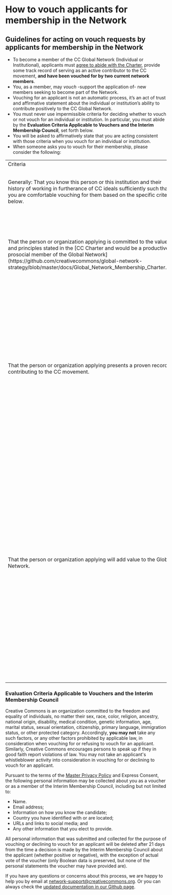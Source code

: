 # **How to vouch** applicants for membership in the Network

## Guidelines for acting on vouch requests by applicants for membership in the Network

* To become a member of the CC Global Network (Individual or Institutional), applicants must [agree to abide with the Charter](https://github.com/creativecommons/global-network-strategy/blob/master/docs/Global_Network_Membership_Charter.md), provide some track record of serving as an active contributor to the CC movement, **and have been vouched for by two current network members**.
* You, as a member, may *vouch* -support  the application of- new members seeking to become part of the Network. 
* Vouching for an applicant is not an automatic process, it’s an act of trust and affirmative statement about the individual or institution’s ability to contribute positively to the CC Global Network. 
* You must never use impermissible criteria for deciding whether to vouch or not vouch for an individual or institution. In particular, you must abide by the **Evaluation Criteria Applicable to Vouchers and the Interim Membership Council**, set forth below. 
* You will be asked to affirmatively state that you are acting consistent with those criteria when you vouch for an individual or institution.
* When someone asks you to vouch for their membership, please consider the following:

<table>
  <tr>
    <td>Criteria</td>
    <td>Examples</td>
  </tr>
  <tr>
    <td>Generally: That you know this person or this institution and their history of working in furtherance of CC ideals sufficiently such that you are comfortable vouching for them based on the specific criteria below.</td>
    <td>Are you willing to work with this person or institution without reservation? </td>
  </tr>
  <tr>
    <td>That the person or organization applying is committed to the values and principles stated in the [CC Charter and would be a productive, prosocial member of the Global Network](https://github.com/creativecommons/global-network-strategy/blob/master/docs/Global_Network_Membership_Charter.md). </td>
    <td>You are familiar with the person or organization and you reasonably believe she will comply with the values and principles of the Charter.</td>
  </tr>
  <tr>
    <td>That the person or organization applying presents a proven record of contributing to the CC movement. </td>
    <td>- The person or organization has dedicated efforts to stewarding the licenses
- The person has developed or promoted OER projects in the past. 
- The person has been a long time contributor to copyright reform consistent with CC’s mission </td>
  </tr>
  <tr>
    <td>That the person or organization applying will add value to the Global Network.</td>
    <td>- The person is providing expertise in an area involving "open" or the “commons” in which CC doesn't have many voices 
- The applicant is connected to related organizations that operate in the sphere of “open” and the “commons”, with which we may work in the future to advance CC’s mission
- The person has demonstrated that they have capabilities or expertise that are relevant to the work of the Global Network</td>
  </tr>
</table>

### Evaluation Criteria Applicable to Vouchers and the Interim Membership Council

Creative Commons is an organization committed to the freedom and equality of individuals, no matter their sex, race, color, religion, ancestry, national origin, disability, medical condition, genetic information, age, marital status, sexual orientation, citizenship, primary language, immigration status, or other protected category. Accordingly, **you may not** take any such factors, or any other factors prohibited by applicable law, in consideration when vouching for or refusing to vouch for an applicant. Similarly, Creative Commons encourages persons to speak up if they in good faith report violations of law. You may not take an applicant's whistleblower activity into consideration in vouching for or declining to vouch for an applicant.

Pursuant to the terms of the [Master Privacy Policy](https://creativecommons.org/privacy/) and Express Consent, the following personal information may be collected about you as a voucher or as a member of the Interim Membership Council, including but not limited to:

* Name.
* Email address;
* Information on how you know the candidate;
* Country you have identified with or are located;
* URLs and links to social media; and
* Any other information that you elect to provide.

All personal information that was submitted and collected for the purpose of vouching or declining to vouch for an applicant will be deleted after 21 days from the time a decision is made by the Interim Membership Council about the applicant (whether positive or negative), with the exception of actual vote of the voucher (only Boolean data is preserved, but none of the personal statements the voucher may have provided are).

If you have any questions or concerns about this process, we are happy to help you by email at network-support@creativecommons.org. Or you can always check the [updated documentation in our Github page](https://github.com/creativecommons/global-network-strategy).
